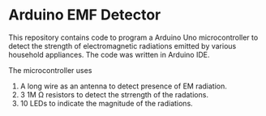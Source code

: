 # Arduino EMF Detector 

This repository contains code to program a Arduino Uno microcontroller to detect the strength of electromagnetic radiations emitted by various household appliances. The code was written in Arduino IDE.

The microcontroller uses 
1. A long wire as an antenna to detect presence of EM radiation.
2. 3 1M Ω resistors to detect the strrength of the radations.
3. 10 LEDs to indicate the magnitude of the radiations. 
